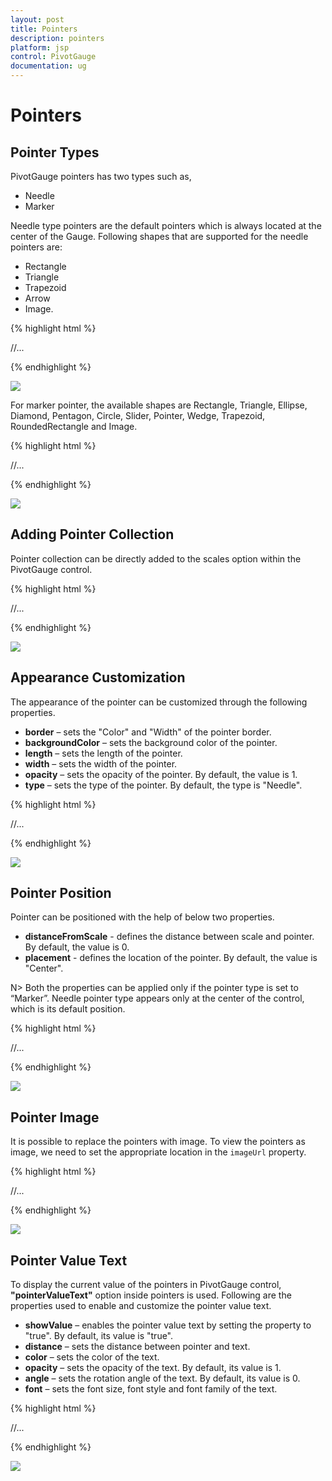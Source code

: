 ```yaml
---
layout: post
title: Pointers
description: pointers
platform: jsp
control: PivotGauge
documentation: ug
---
```


# Pointers

## Pointer Types

PivotGauge pointers has two types such as,

* Needle
* Marker

Needle type pointers are the default pointers which is always located at the center of the Gauge. Following shapes that are supported for the needle pointers are:

* Rectangle
* Triangle
* Trapezoid
* Arrow
* Image.

{% highlight html %}

<div class="cols-sample-area">
<ej:pivotGauge id="PivotGauge1" beforePivotEnginePopulate="beforePivotEnginePopulate">
    //...
</ej:pivotGauge>
</div>
<script type="text/javascript">

    function beforePivotEnginePopulate(args) {
		this.model.scales = [];
		this.model.scales[0] = {
            //...
            pointers: [{
                type: "needle",
                needleType: "trapezoid",
            }]
        };					
    }
</script>

{% endhighlight %}

![](Pointers_images/NeedlePointer.png) 

For marker pointer, the available shapes are Rectangle, Triangle, Ellipse, Diamond, Pentagon, Circle, Slider, Pointer, Wedge, Trapezoid, RoundedRectangle and Image.

{% highlight html %}

<div class="cols-sample-area">
<ej:pivotGauge id="PivotGauge1" beforePivotEnginePopulate="beforePivotEnginePopulate">
    //...
</ej:pivotGauge>
</div>
<script type="text/javascript">

    function beforePivotEnginePopulate(args) {
		this.model.scales = [];
		this.model.scales[0] = {
            //...
            pointers: [{
                type: "marker",
                markerType: "diamond",
            }]
        };					
    }
</script>

{% endhighlight %}

![](Pointers_images/MarkerPointer.png) 

## Adding Pointer Collection

Pointer collection can be directly added to the scales option within the PivotGauge control. 

{% highlight html %}

<div class="cols-sample-area">
<ej:pivotGauge id="PivotGauge1" beforePivotEnginePopulate="beforePivotEnginePopulate">
    //...
</ej:pivotGauge>
</div>
<script type="text/javascript">

    function beforePivotEnginePopulate(args) {
		this.model.scales = [];
		this.model.scales[0] = {
            //...
            pointers: [
                {
                    type: "needle",
                    needleType: "triangle",
                }, 
                {
                    type: "marker",
                    markerType: "diamond"
                }     
            ]
        };					
    }
</script>

{% endhighlight %}

![](Pointers_images/PointerCollection.png) 

## Appearance Customization

The appearance of the pointer can be customized through the following properties.

* **border** – sets the "Color" and "Width" of the pointer border.
* **backgroundColor** – sets the background color of the pointer.
* **length** – sets the length of the pointer.
* **width** – sets the width of the pointer.
* **opacity** – sets the opacity of the pointer.  By default, the value is 1.
* **type** – sets the type of the pointer.  By default, the type is "Needle".

{% highlight html %}

<div class="cols-sample-area">
<ej:pivotGauge id="PivotGauge1" beforePivotEnginePopulate="beforePivotEnginePopulate">
    //...
</ej:pivotGauge>
</div>
<script type="text/javascript">

    function beforePivotEnginePopulate(args) {
		this.model.scales = [];
		this.model.scales[0] = {
            //...
            pointers: [
                {
                    border: {
                        color: "green",
                        width: 2
                    },
                    backgroundColor: "yellow",
                    length: 120,
                    width: 7,
                    opacity: 0.6,
                    type: "needle",
                    needleType: "triangle"
                }, 
                {
                    border: {
                        color: "green",
                        width: 2
                    },
                    backgroundColor: "yellow",
                    length: 25,
                    width: 15,
                    opacity: 0.8,
                    type: "marker",
                    markerType: "diamond"
                }
            ]
        };					
    }
</script>

{% endhighlight %}

![](Pointers_images/AppearanceCustomization.png) 

## Pointer Position

Pointer can be positioned with the help of below two properties.

* **distanceFromScale** -  defines the distance between scale and pointer. By default, the value is 0.
* **placement** -  defines the location of the pointer. By default, the value is "Center".

N> Both the properties can be applied only if the pointer type is set to “Marker”. Needle pointer type appears only at the center of the control, which is its default position.

{% highlight html %}

<div class="cols-sample-area">
<ej:pivotGauge id="PivotGauge1" beforePivotEnginePopulate="beforePivotEnginePopulate">
    //...
</ej:pivotGauge>
</div>
<script type="text/javascript">

    function beforePivotEnginePopulate(args) {
		this.model.scales = [];
		this.model.scales[0] = {
            //...
            pointers: [{
                //...
                type: "marker",
                placement: "far",
                distanceFromScale: 2
            }]
        };					
    }
</script>

{% endhighlight %}

![](Pointers_images/PointerPosition.png) 

## Pointer Image

It is possible to replace the pointers with image. To view the pointers as image, we need to set the appropriate location in the `imageUrl` property.

{% highlight html %}

<div class="cols-sample-area">
<ej:pivotGauge id="PivotGauge1" beforePivotEnginePopulate="beforePivotEnginePopulate">
    //...
</ej:pivotGauge>
</div>
<script type="text/javascript">

    function beforePivotEnginePopulate(args) {
		this.model.scales = [];
		this.model.scales[0] = {
            //...
            pointers: [{
                //For replacing needle pointer with image
                type: "needle",
                needleType: "image",
                imageUrl: "image.png"
            }, 
            {
                //For replacing marker pointer with image
                type: "marker",
                markerType: "image",
                imageUrl: "image.png"
            }]
        };					
    }
</script>

{% endhighlight %}

![](Pointers_images/MarkerPointerWithImage.png)

## Pointer Value Text

To display the current value of the pointers in PivotGauge control, **"pointerValueText"** option inside pointers is used.  Following are the properties used to enable and customize the pointer value text.
 
* **showValue** – enables the pointer value text by setting the property to "true". By default, its value is "true".
* **distance** – sets the distance between pointer and text.
* **color** – sets the color of the text.
* **opacity** – sets the opacity of the text. By default, its value is 1.
* **angle** – sets the rotation angle of the text. By default, its value is 0.
* **font** – sets the font size, font style and font family of the text.

{% highlight html %}

<div class="cols-sample-area">
<ej:pivotGauge id="PivotGauge1" beforePivotEnginePopulate="beforePivotEnginePopulate">
    //...
</ej:pivotGauge>
</div>
<script type="text/javascript">

    function beforePivotEnginePopulate(args) {
		this.model.scales = [];
		this.model.scales[0] = {
            //...
            pointers: [{
                //For needle type
                pointerValueText: {
                    showValue: true,
                    distance: 10,
                    color: "red",
                    opacity: 0.7,
                    angle: 20,
                    font: {
                        size: "15px",
                        fontStyle: "Normal",
                        fontFamily: "Arial"
                    }
                }
            }, 
            {
                //For marker type
                pointerValueText: {
                    showValue: true,
                    distance: 40,
                    color: "red",
                    opacity: 0.7,
                    angle: -40,
                    font: {
                        size: "15px",
                        fontStyle: "Normal",
                        fontFamily: "Arial"
                    }
                },
            }]
        };					
    }
</script>

{% endhighlight %}

![](Pointers_images/PointerValueText.png) 
